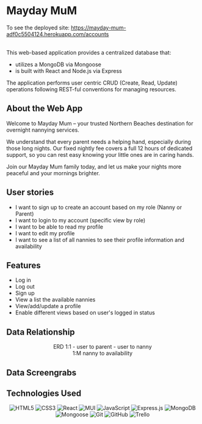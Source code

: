 # Mayday MuM

To see the deployed site: https://mayday-mum-adf0c5504124.herokuapp.com/accounts

<div align="center">

</div>

<div align="left">
<br>
This web-based application provides a centralized database that: 

- utilizes a MongoDB via Mongoose
- is built with React and Node.js via Express


The application performs user centric CRUD (Create, Read, Update) operations following REST-ful conventions for managing resources.

## About the Web App

Welcome to Mayday Mum – your trusted Northern Beaches destination for overnight nannying services. 

We understand that every parent needs a helping hand, especially during those long nights. Our fixed nightly fee covers a full 12 hours of dedicated support, so you can rest easy knowing your little ones are in caring hands. 

Join our Mayday Mum family today, and let us make your nights more peaceful and your mornings brighter.

## User stories
- I want to sign up to create an account based on my role (Nanny or Parent)
- I want to login to my account (specific view by role)
- I want to be able to read my profile
- I want to edit my profile
- I want to see a list of all nannies to see their profile information and availability 

## Features
- Log in 
- Log out
- Sign up
- View a list the available nannies
- View/add/update a profile
- Enable different views based on user's logged in status
</div>

<div align="left">

## Data Relationship
<div align="center">
ERD 
<!-- <br>
<img src="./public/images/datav2.png" width="400" height="400">
<br> -->
1:1
- user to parent
- user to nanny
<br>
1:M
 nanny to availability 
</div>


</div>

<div align="left">

## Data Screengrabs

<div align="left">

## Technologies Used

<div align="center">

![HTML5](https://img.shields.io/badge/-HTML5-05122A?style=flat&logo=html5)
![CSS3](https://img.shields.io/badge/-CSS3-05122A?style=flat&logo=css3)
![React](https://img.shields.io/badge/-React-05122A?style=flat&logo=react)
![MUI](https://img.shields.io/badge/-MUI-05122A?style=flat&logo=MUI)
![JavaScript](https://img.shields.io/badge/-JavaScript-05122A?style=flat&logo=javascript)
![Express.js](https://img.shields.io/badge/-Express.js-05122A?style=flat&logo=express)
![MongoDB](https://img.shields.io/badge/-MongoDB-05122A?style=flat&logo=mongodb)
![Mongoose](https://img.shields.io/badge/-Mongoose-05122A?style=flat&logo=mongoose)
![Git](https://img.shields.io/badge/-Git-05122A?style=flat&logo=git)
![GitHub](https://img.shields.io/badge/-GitHub-05122A?style=flat&logo=github)
![Trello](https://img.shields.io/badge/-Trello-05122A?style=flat&logo=trello)

</div>

</div>

